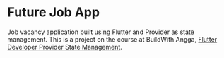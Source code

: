 # Future Job App

Job vacancy application built using Flutter and Provider as state management. This is a project on the course at BuildWith Angga, [Flutter Developer Provider State Management](https://buildwithangga.com/class/flutter-developer-provider-state-management).
